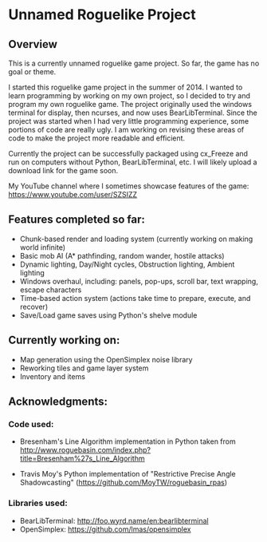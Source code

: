 # Unnamed Roguelike Project

## Overview
This is a currently unnamed roguelike game project. So far, the game has no goal or theme.

I started this roguelike game project in the summer of 2014. I wanted to learn programming by working on my own project, so I decided to try and program my own roguelike game. The project originally used the windows terminal for display, then ncurses, and now uses BearLibTerminal. Since the project was started when I had very little programming experience, some portions of code are really ugly. I am working on revising these areas of code to make the project more readable and efficient.

Currently the project can be successfully packaged using cx_Freeze and run on computers without Python, BearLibTerminal, etc. I will likely upload a download link for the game soon.

My YouTube channel where I sometimes showcase features of the game: https://www.youtube.com/user/SZSIZZ

## Features completed so far:

* Chunk-based render and loading system (currently working on making world infinite)
* Basic mob AI (A* pathfinding, random wander, hostile attacks)
* Dynamic lighting, Day/Night cycles, Obstruction lighting, Ambient lighting
* Windows overhaul, including: panels, pop-ups, scroll bar, text wrapping, escape characters
* Time-based action system (actions take time to prepare, execute, and recover)
* Save/Load game saves using Python's shelve module

## Currently working on:

* Map generation using the OpenSimplex noise library
* Reworking tiles and game layer system
* Inventory and items

## Acknowledgments:

### Code used:

* Bresenham's Line Algorithm implementation in Python taken from http://www.roguebasin.com/index.php?title=Bresenham%27s_Line_Algorithm

* Travis Moy's Python implementation of "Restrictive Precise Angle Shadowcasting" (https://github.com/MoyTW/roguebasin_rpas)

### Libraries used:

* BearLibTerminal: http://foo.wyrd.name/en:bearlibterminal
* OpenSimplex: https://github.com/lmas/opensimplex
